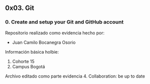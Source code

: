 ## 0x03. Git
### 0. Create and setup your Git and GitHub account

Repositorio realizado como evidencia hecho por:

- Juan Camilo Bocanegra Osorio

Información básica holbie:

1. Cohorte 15
2. Campus Bogotá

Archivo editado como parte evidencia 4. Collaboration: be up to date
